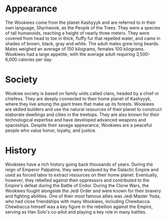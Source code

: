 # Appearance

The Wookiees come from the planet Kashyyyk and are referred to in their own language, Shyriiwook, as the People of the Trees.
They were a species of tall humanoids, reaching a height of nearly three meters.
They were covered from head to toe in thick, fluffy fur that repelled water, and came in shades of brown, black, gray and white.
The adult males grew long beards.
Males weighed an average of 150 kilograms, females 100 kilograms.
Wookiees had a large appetite, with the average adult requiring 3,500-6,000 calories per day.

# Society

Wookiee society is based on family units called clans, headed by a chief or chiefess.
They are deeply connected to their home planet of Kashyyyk, where they live among the giant trees that make up its forests.
Wookiees are skilled builders and use the natural resources of their planet to construct elaborate dwellings and cities in the treetops.
They are also known for their technological expertise and have developed advanced weapons and spaceships.
Despite their savage appearance, Wookiees are a peaceful people who value honor, loyalty, and justice.

# History

Wookiees have a rich history going back thousands of years.
During the reign of Emperor Palpatine, they were enslaved by the Galactic Empire and used as forced labor to extract resources on their home planet.
Eventually, however, they rebelled against their oppressors and contributed to the Empire's defeat during the Battle of Endor.
During the Clone Wars, the Wookiees fought alongside the Jedi Order and were known for their bravery and fighting abilities.
One of their most famous allies was Jedi Master Yoda, who had close friendships with many Wookiees, including Chewbacca.
Chewbacca himself was a key figure in the rebellion against the Empire, serving as Han Solo's co-pilot and playing a key role in many battles.
